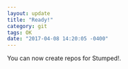 ```yaml
---
layout: update
title: "Ready!"
category: git
tags: OK
date: "2017-04-08 14:20:05 -0400"
---
```


You can now create repos for Stumped!.
